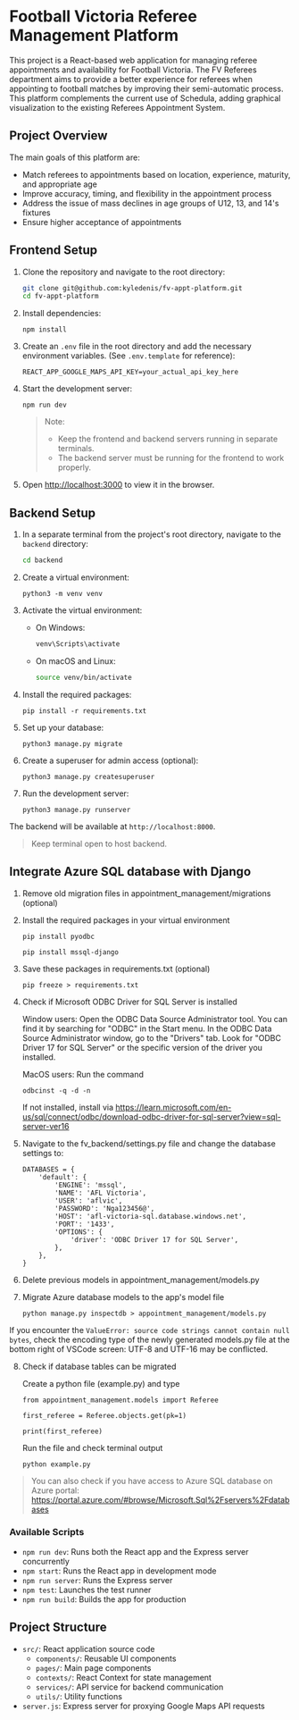 # Football Victoria Referee Management Platform

This project is a React-based web application for managing referee appointments and availability for Football Victoria. The FV Referees department aims to provide a better experience for referees when appointing to football matches by improving their semi-automatic process. This platform complements the current use of Schedula, adding graphical visualization to the existing Referees Appointment System.

## Project Overview

The main goals of this platform are:

- Match referees to appointments based on location, experience, maturity, and appropriate age
- Improve accuracy, timing, and flexibility in the appointment process
- Address the issue of mass declines in age groups of U12, 13, and 14's fixtures
- Ensure higher acceptance of appointments

## Frontend Setup

1. Clone the repository and navigate to the root directory:

    ```bash
    git clone git@github.com:kyledenis/fv-appt-platform.git
    cd fv-appt-platform
    ```

2. Install dependencies:

    ```npm
    npm install
    ```

3. Create an `.env` file in the root directory and add the necessary environment variables. (See `.env.template` for reference):

   ```plaintext
   REACT_APP_GOOGLE_MAPS_API_KEY=your_actual_api_key_here
   ```

4. Start the development server:

    ```npm
    npm run dev
    ```

    > Note:
    > - Keep the frontend and backend servers running in separate terminals.
    > - The backend server must be running for the frontend to work properly.

5. Open [http://localhost:3000](http://localhost:3000) to view it in the browser.

## Backend Setup

1. In a separate terminal from the project's root directory, navigate to the `backend` directory:

    ```bash
    cd backend
    ```

2. Create a virtual environment:

    ```python3
    python3 -m venv venv
    ```

3. Activate the virtual environment:
    - On Windows:

        ```cmd
        venv\Scripts\activate
        ```

    - On macOS and Linux:

        ```bash
        source venv/bin/activate
        ```

4. Install the required packages:

    ```pip
    pip install -r requirements.txt
    ```

5. Set up your database:

    ```python3
    python3 manage.py migrate
    ```

6. Create a superuser for admin access (optional):

    ```python3
    python3 manage.py createsuperuser
    ```

7. Run the development server:

    ```python3
    python3 manage.py runserver
    ```

The backend will be available at `http://localhost:8000`.

> Keep terminal open to host backend.
## Integrate Azure SQL database with Django

1. Remove old migration files in appointment_management/migrations (optional)

2. Install the required packages in your virtual environment
    ```
    pip install pyodbc
    ```
    ```
    pip install mssql-django
    ```

3. Save these packages in requirements.txt (optional)

    ```
    pip freeze > requirements.txt
    ```

4. Check if Microsoft ODBC Driver for SQL Server is installed

    Window users:
    Open the ODBC Data Source Administrator tool. You can find it by searching for "ODBC" in the Start menu.
    In the ODBC Data Source Administrator window, go to the "Drivers" tab.
    Look for "ODBC Driver 17 for SQL Server" or the specific version of the driver you installed.

    MacOS users:
    Run the command
    ```
    odbcinst -q -d -n
    ```
    If not installed, install via https://learn.microsoft.com/en-us/sql/connect/odbc/download-odbc-driver-for-sql-server?view=sql-server-ver16

5. Navigate to the fv_backend/settings.py file and change the database settings to:

    ```
    DATABASES = {
        'default': {
            'ENGINE': 'mssql',
            'NAME': 'AFL Victoria',
            'USER': 'aflvic',
            'PASSWORD': 'Nga123456@',
            'HOST': 'afl-victoria-sql.database.windows.net',
            'PORT': '1433',
            'OPTIONS': {
                'driver': 'ODBC Driver 17 for SQL Server',
            },
        },
    }
    ```
6. Delete previous models in appointment_management/models.py

7. Migrate Azure database models to the app's model file

    ```
    python manage.py inspectdb > appointment_management/models.py
    ```

If you encounter the ```ValueError: source code strings cannot contain null bytes```, check the encoding type of the newly generated
models.py file at the bottom right of VSCode screen: UTF-8 and UTF-16 may be conflicted.

8. Check if database tables can be migrated 

    Create a python file (example.py) and type

    ```
    from appointment_management.models import Referee

    first_referee = Referee.objects.get(pk=1)

    print(first_referee)
    ```
    Run the file and check terminal output

    ```
    python example.py
    ```
> You can also check if you have access to Azure SQL database on Azure portal: https://portal.azure.com/#browse/Microsoft.Sql%2Fservers%2Fdatabases

### Available Scripts

- `npm run dev`: Runs both the React app and the Express server concurrently
- `npm start`: Runs the React app in development mode
- `npm run server`: Runs the Express server
- `npm test`: Launches the test runner
- `npm run build`: Builds the app for production

## Project Structure

- `src/`: React application source code
  - `components/`: Reusable UI components
  - `pages/`: Main page components
  - `contexts/`: React Context for state management
  - `services/`: API service for backend communication
  - `utils/`: Utility functions
- `server.js`: Express server for proxying Google Maps API requests
